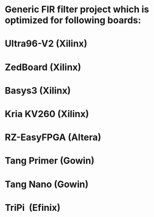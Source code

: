 # Generic FIR filter project which is optimized for following boards:
# Ultra96-V2  (Xilinx)  
# ZedBoard    (Xilinx)  
# Basys3      (Xilinx) 
# Kria KV260  (Xilinx)  
# RZ-EasyFPGA (Altera)  
# Tang Primer (Gowin)  
# Tang Nano   (Gowin)  
# TriPi       (Efinix)  